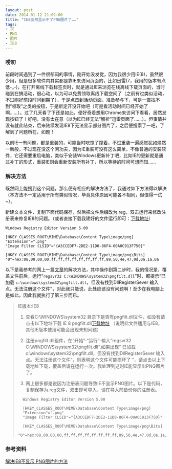 ```yaml
---
layout: post
date: 2014-01-12 21:02:00
title: "IE8突然显示不了PNG图片了……"
tags:
- IE
- PNG
- 图片
- IE8
---
```


### 唠叨

前段时间遇到了一件很郁闷的事情，刚开始没发觉，因为我很少用IE(8)，虽然很少用，但是很多软件内其实都是靠IE来访问页面的，比如迅雷(7，我用的版本有点低-_-)，在打开离线下载标签页时，就是通过IE来浏览在线离线下载页面的，当时碰到在搞活动，很心动，以为可以免费领取离线下载空间了（之前有过类似活动，不过刚好前段时间到期了），于是点击到活动页面，准备参与下，可是一直找不到“领取”之类的按钮，于是断定开没开始吧（可是看活动时间已经开始了啊……）。过了几天看了下还是如此，便好奇着想用Chrome来访问下看看，居然发现按钮了！好吧，没有太在意（以为IE已经无法“解析”迅雷页面了……）。但事情并没有就此结束，后来陆续发现IE8下无法显示部分图片了，之后便搜索了一吧，了解到了问题所在，如题！

<!--more-->

以前IE一有问题，都是重装的，可能当时吃饱了撑着，不过重装一遍感觉犹如焕然一新般，不过现在没这个闲功夫，因为IE重装可没有这么简单，不像普通的安装软件，它还需要重启电脑，类似于安装Windows更新补丁吧，比如IE的更新就是通过补丁的形式，重装IE则会重新安装所有补丁，所以等待的时间可想而知……

### 解决方法

既然网上能搜到这个问题，那么便有相应的解决方法了，我通过如下方法得以解决（本方法不一定适用于所有类似情况，毕竟具体原因可能各不相同，但值得一试~）。

新建文本文件，复制下面代码保存，然后把文件后缀改为.reg，双击运行来修改注册表来修复IE8的问题。（或者直接下载我建好的文件运行即可：[下载地址]({{site.rsurl}}/2014/01-12-fix_ie8_png_error.reg)）

```
Windows Registry Editor Version 5.00
 
[HKEY_CLASSES_ROOT\MIME\Database\Content Type\image/png]
"Extension"=".png"
"Image Filter CLSID"="{A3CCEDF7-2DE2-11D0-86F4-00A0C913F750}"
 
[HKEY_CLASSES_ROOT\MIME\Database\Content Type\image/png\Bits]
"0"=hex:08,00,00,00,ff,ff,ff,ff,ff,ff,ff,ff,89,50,4e,47,0d,0a,1a,0a
```

以下是我参考的网上一篇[文章][ref1]的解决方法，其中操作到第二步时，我的情况是，覆盖文件前后，运行“`regsvr32 C:\WINDOWS\system32\pngfilt.dll`”时，都提示“已加载 `c:\windows\system32\pngfilt.dll`，但没有找到DllRegisterSever 输入点。无法注册这个文件”，对此我只能说，此处应该没有问题啊！至少在我电脑上是如此，因此我就执行了第三步而已。

>  IE版本:IE8
>
>  1. 查看C:\WINDOWS\system32 目录下是否有pngfilt.dll文件，如没有请点击以下地址下载
IE 8 pngfilt.dll[下载地址][ref2] （说明此文件适用与IE8，其他IE版本使用可能会出现未知问题）
>
>  2. 注册pngfilt.dll组件，在“开始”-“运行”-输入“regsvr32 C:\WINDOWS\system32\pngfilt.dll”.如果出现“ 已加载 c:\windows\system32\pngfilt.dll，但没有找到DllRegisterSever 输入点。无法注册这个文件”，则表明这个文件可能损坏了 ”，请点击以上下载地址下载，覆盖后请在运行一次。我处理到这时IE能显示出PNG图片了。
>
>  3. 网上很多都是说因为注册表问题导致IE不显示PNG图片。以下是代码，复制保存为.reg文件，双击即可导入，请在导入前备份你的注册表。
>
> ```
>	Windows Registry Editor Version 5.00
>	 
>	[HKEY_CLASSES_ROOT\MIME\Database\Content Type\image/png]
>	"Extension"=".png"
>	"Image Filter CLSID"="{A3CCEDF7-2DE2-11D0-86F4-00A0C913F750}"
>	 
>	[HKEY_CLASSES_ROOT\MIME\Database\Content Type\image/png\Bits]
>	"0"=hex:08,00,00,00,ff,ff,ff,ff,ff,ff,ff,ff,89,50,4e,47,0d,0a,1a,0a
> ```


### 参考资料
[解决IE8不显示 PNG图片的方法][ref1]


[ref1]: http://www.czj.name/archives/265.so "解决IE8不显示 PNG图片的方法"
[ref2]: http://czjtuku.bcs.duapp.com/soft/pngfilt.rar